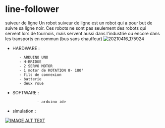 # line-follower
suiveur de ligne 
Un robot suiveur de ligne est un robot qui a pour but de suivre sa ligne noir. Ces robots ne sont pas seulement des robots qui servent lors de tournois, mais servent aussi dans l'industrie ou encore dans les transports en commun (bus sans chauffeur)
![20210416_175924](https://user-images.githubusercontent.com/80831555/115131190-b781db00-9fe5-11eb-8119-4f9eb9ce1ecc.jpg)



- HARDWARE : 


         - ARDUINO UNO 
         - H-BRIDGE 
         - 2 SERVO MOTOR 
         - 1 motor de ROTATION 0- 180°
         - fils de connexion 
         - batterie 
         - deux roue 
         
- SOFTWARE : 

                 - arduino ide 

- simulation : 

[![IMAGE ALT TEXT](http://img.youtube.com/vi/d0P1jK-zBRY/0.jpg)](http://www.youtube.com/watch?v=d0P1jK-zBRY"python")  
